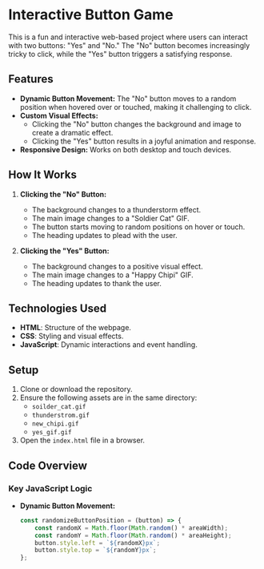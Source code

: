 # Interactive Button Game

This is a fun and interactive web-based project where users can interact with two buttons: "Yes" and "No." The "No" button becomes increasingly tricky to click, while the "Yes" button triggers a satisfying response.

## Features

- **Dynamic Button Movement:** The "No" button moves to a random position when hovered over or touched, making it challenging to click.
- **Custom Visual Effects:** 
  - Clicking the "No" button changes the background and image to create a dramatic effect.
  - Clicking the "Yes" button results in a joyful animation and response.
- **Responsive Design:** Works on both desktop and touch devices.

## How It Works

1. **Clicking the "No" Button:**
   - The background changes to a thunderstorm effect.
   - The main image changes to a "Soldier Cat" GIF.
   - The button starts moving to random positions on hover or touch.
   - The heading updates to plead with the user.

2. **Clicking the "Yes" Button:**
   - The background changes to a positive visual effect.
   - The main image changes to a "Happy Chipi" GIF.
   - The heading updates to thank the user.

## Technologies Used

- **HTML**: Structure of the webpage.
- **CSS**: Styling and visual effects.
- **JavaScript**: Dynamic interactions and event handling.

## Setup

1. Clone or download the repository.
2. Ensure the following assets are in the same directory:
   - `soilder_cat.gif`
   - `thunderstrom.gif`
   - `new_chipi.gif`
   - `yes_gif.gif`
3. Open the `index.html` file in a browser.

## Code Overview

### Key JavaScript Logic

- **Dynamic Button Movement:**
  ```javascript
  const randomizeButtonPosition = (button) => {
      const randomX = Math.floor(Math.random() * areaWidth);
      const randomY = Math.floor(Math.random() * areaHeight);
      button.style.left = `${randomX}px`;
      button.style.top = `${randomY}px`;
  };
